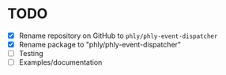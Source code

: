 # TODO

- [x] Rename repository on GitHub to `phly/phly-event-dispatcher`
- [x] Rename package to "phly/phly-event-dispatcher"
- [ ] Testing
- [ ] Examples/documentation
